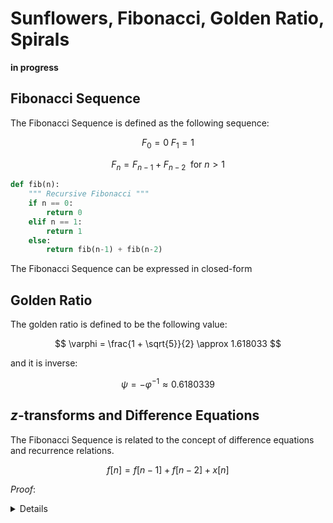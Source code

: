 # Sunflowers, Fibonacci, Golden Ratio, Spirals

__in progress__

## Fibonacci Sequence

The Fibonacci Sequence is defined as the following sequence:

$$ F_0 = 0 \; F_1 = 1 $$

$$ F_{n} = F_{n-1} + F_{n-2} \; \text{ for } n > 1$$



```python
def fib(n):
    """ Recursive Fibonacci """
    if n == 0:
        return 0
    elif n == 1:
        return 1
    else:
        return fib(n-1) + fib(n-2)
```

The Fibonacci Sequence can be expressed in closed-form 

## Golden Ratio
The golden ratio is defined to be the following value:

$$ \varphi = \frac{1 + \sqrt{5}}{2} \approx 1.618033 $$ 

and it is inverse:

$$ \psi = -\varphi^{-1} \approx 0.6180339$$

## $z$-transforms and Difference Equations

The Fibonacci Sequence is related to the concept of difference equations and recurrence relations. 

$$f[n] = f[n-1] + f[n-2] + x[n]$$

*Proof*:
<details>
The $z$-transform of the difference equation:

$$ \frac{F(z)}{X(z)}  = \frac{1}{(1 - z^{-1} - z^{-2})} $$

$( z^{-2} + z^{-2} - 1) = (z^{-1} + \varphi)(z^{-1} + \psi)$


</details>